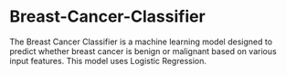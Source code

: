 # Breast-Cancer-Classifier
The Breast Cancer Classifier is a machine learning model designed to predict whether breast cancer is benign or malignant based on various input features. This model uses Logistic Regression.
